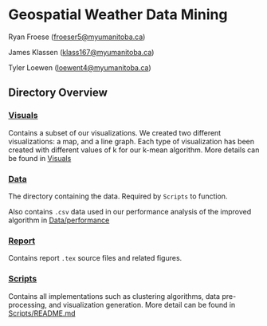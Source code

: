 # Geospatial Weather Data Mining

Ryan Froese ([froeser5@myumanitoba.ca](mailto:froeser5@myumanitoba.ca))

James Klassen ([klass167@myumanitoba.ca](mailto:klass167@myumanitoba.ca))

Tyler Loewen ([loewent4@myumanitoba.ca](mailto:loewent4@myumanitoba.ca))

## Directory Overview

### [Visuals](Visuals)

Contains a subset of our visualizations. We created two different visualizations: a map, and a line graph. Each type of visualization has been created with different values of k for our k-mean algorithm. More details can be found in [Visuals](Visuals/README.md)

### [Data](Data)

The directory containing the data. Required by `Scripts` to function.

Also contains `.csv` data used in our performance analysis of the improved algorithm in [Data/performance](Data/performance)

### [Report](Report)

Contains report `.tex` source files and related figures.

### [Scripts](Scripts)

Contains all implementations such as clustering algorithms, data pre-processing, and visualization generation. More detail can be found in [Scripts/README.md](Scripts/README.md)
